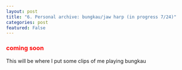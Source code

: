 ```yaml
---
layout: post
title: "6. Personal archive: bungkau/jaw harp (in progress 7/24)"
categories: post
featured: False 
---
```


### <span style="color: red; font-weight: bold;">coming soon</span>

This will be where I put some clips of me playing bungkau